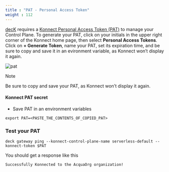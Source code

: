 ```yaml
---
title : "PAT - Personal Access Token"
weight : 112
---
```


[decK](https://developer.konghq.com/deck/) requires a [Konnect Personal Access Token (PAT)](https://developer.konghq.com/konnect-api/#personal-access-tokens) to manage your Control Plane. To generate your PAT,  click on your initials in the upper right corner of the Konnect home page, then select **Personal Access Tokens**. Click on **+ Generate Token**, name your PAT, set its expiration time, and be sure to copy and save it in an evironment variable, as Konnect won’t display it again.

![pat](/static/images/pat.png)


> [!NOTE]
> Be sure to copy and save your PAT, as Konnect won’t display it again.


#### Konnect PAT secret

* Save PAT in an environment variables

```
export PAT=<PASTE_THE_CONTENTS_OF_COPIED_PAT>
```



### Test your PAT

```
deck gateway ping --konnect-control-plane-name serverless-default --konnect-token $PAT
```

You should get a response like this

```
Successfully Konnected to the AcquaOrg organization!
```


